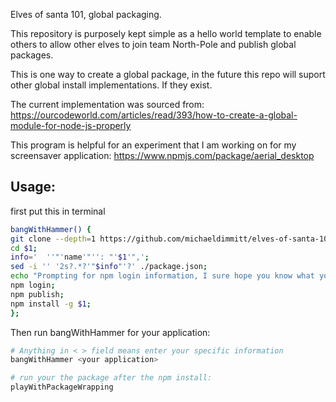 Elves of santa 101, global packaging.

This repository is purposely kept simple as a hello world template to enable others to allow other elves to join team North-Pole and publish global packages.

This is one way to create a global package, in the future this repo will suport other global install implementations. If they exist.

The current implementation was sourced from: https://ourcodeworld.com/articles/read/393/how-to-create-a-global-module-for-node-js-properly

This program is helpful for an experiment that I am working on for my screensaver application:
https://www.npmjs.com/package/aerial_desktop

## Usage:

first put this in terminal
```bash
bangWithHammer() {
git clone --depth=1 https://github.com/michaeldimmitt/elves-of-santa-101-global-packaging.git $1;
cd $1;
info='  ''"'name'"'': "'$1'",';
sed -i '' '2s?.*?'"$info"'?' ./package.json;
echo "Prompting for npm login information, I sure hope you know what you are doing."
npm login;
npm publish;
npm install -g $1;
};
```

Then run bangWithHammer for your application:
```bash
# Anything in < > field means enter your specific information
bangWithHammer <your application>

# run your the package after the npm install:
playWithPackageWrapping
```
